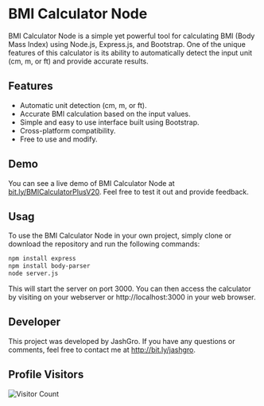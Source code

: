 # BMI Calculator Node

BMI Calculator Node is a simple yet powerful tool for calculating BMI (Body Mass Index) using Node.js, Express.js, and Bootstrap. One of the unique features of this calculator is its ability to automatically detect the input unit (cm, m, or ft) and provide accurate results.

## Features

- Automatic unit detection (cm, m, or ft).
- Accurate BMI calculation based on the input values.
- Simple and easy to use interface built using Bootstrap.
- Cross-platform compatibility.
- Free to use and modify.

## Demo

You can see a live demo of BMI Calculator Node at [bit.ly/BMICalculatorPlusV20](https://bit.ly/BMICalculatorPlusV2). Feel free to test it out and provide feedback.

## Usag

To use the BMI Calculator Node in your own project, simply clone or download the repository and run the following commands:

```bash
npm install express
npm install body-parser
node server.js
```
This will start the server on port 3000. You can then access the calculator by visiting on your webserver or http://localhost:3000 in your web browser.

## Developer

This project was developed by JashGro. If you have any questions or comments, feel free to contact me at http://bit.ly/jashgro.

## Profile Visitors

![Visitor Count](https://profile-counter.glitch.me/BlackHatDevX/count.svg)
